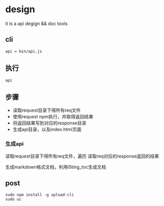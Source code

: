 # design 

it is a api degign && doc tools


## cli


	api = bin/api.js
	
## 执行

	api
	
## 步骤

- 读取request目录下得所有req文件
- 使用request npm执行，并取得返回结果
- 将返回结果写到对应的response目录
- 生成api目录，以及index.html页面

### 生成api

读取request目录下得所有req文件，遍历
读取req对应的response返回的结果

生成markdown格式文档，利用i5ting_toc生成文档


## post

	sudo npm install -g upload-cli
	sudo uc